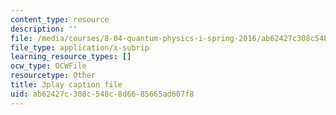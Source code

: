 ```yaml
---
content_type: resource
description: ''
file: /media/courses/8-04-quantum-physics-i-spring-2016/ab62427c308c548c8d6685665ad607f8_3Cij8HYKXOk.vtt
file_type: application/x-subrip
learning_resource_types: []
ocw_type: OCWFile
resourcetype: Other
title: 3play caption file
uid: ab62427c-308c-548c-8d66-85665ad607f8
---
```

